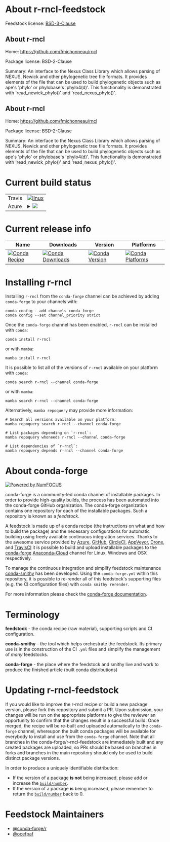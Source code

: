 About r-rncl-feedstock
======================

Feedstock license: [BSD-3-Clause](https://github.com/conda-forge/r-rncl-feedstock/blob/main/LICENSE.txt)


About r-rncl
------------

Home: https://github.com/fmichonneau/rncl

Package license: BSD-2-Clause

Summary: An interface to the Nexus Class Library which allows parsing of NEXUS, Newick and other phylogenetic tree file formats. It provides elements of the file that can be used to build phylogenetic objects such as ape's 'phylo' or phylobase's 'phylo4(d)'. This functionality is demonstrated with 'read_newick_phylo()' and 'read_nexus_phylo()'.

About r-rncl
------------

Home: https://github.com/fmichonneau/rncl

Package license: BSD-2-Clause

Summary: An interface to the Nexus Class Library which allows parsing of NEXUS, Newick and other phylogenetic tree file formats. It provides elements of the file that can be used to build phylogenetic objects such as ape's 'phylo' or phylobase's 'phylo4(d)'. This functionality is demonstrated with 'read_newick_phylo()' and 'read_nexus_phylo()'.

Current build status
====================


<table><tr>
    <td>Travis</td>
    <td>
      <a href="https://app.travis-ci.com/conda-forge/r-rncl-feedstock">
        <img alt="linux" src="https://img.shields.io/travis/com/conda-forge/r-rncl-feedstock/main.svg?label=Linux">
      </a>
    </td>
  </tr>
    
  <tr>
    <td>Azure</td>
    <td>
      <details>
        <summary>
          <a href="https://dev.azure.com/conda-forge/feedstock-builds/_build/latest?definitionId=1553&branchName=main">
            <img src="https://dev.azure.com/conda-forge/feedstock-builds/_apis/build/status/r-rncl-feedstock?branchName=main">
          </a>
        </summary>
        <table>
          <thead><tr><th>Variant</th><th>Status</th></tr></thead>
          <tbody><tr>
              <td>linux_64_r_base4.2</td>
              <td>
                <a href="https://dev.azure.com/conda-forge/feedstock-builds/_build/latest?definitionId=1553&branchName=main">
                  <img src="https://dev.azure.com/conda-forge/feedstock-builds/_apis/build/status/r-rncl-feedstock?branchName=main&jobName=linux&configuration=linux%20linux_64_r_base4.2" alt="variant">
                </a>
              </td>
            </tr><tr>
              <td>linux_64_r_base4.3</td>
              <td>
                <a href="https://dev.azure.com/conda-forge/feedstock-builds/_build/latest?definitionId=1553&branchName=main">
                  <img src="https://dev.azure.com/conda-forge/feedstock-builds/_apis/build/status/r-rncl-feedstock?branchName=main&jobName=linux&configuration=linux%20linux_64_r_base4.3" alt="variant">
                </a>
              </td>
            </tr><tr>
              <td>linux_aarch64_r_base4.2</td>
              <td>
                <a href="https://dev.azure.com/conda-forge/feedstock-builds/_build/latest?definitionId=1553&branchName=main">
                  <img src="https://dev.azure.com/conda-forge/feedstock-builds/_apis/build/status/r-rncl-feedstock?branchName=main&jobName=linux&configuration=linux%20linux_aarch64_r_base4.2" alt="variant">
                </a>
              </td>
            </tr><tr>
              <td>linux_aarch64_r_base4.3</td>
              <td>
                <a href="https://dev.azure.com/conda-forge/feedstock-builds/_build/latest?definitionId=1553&branchName=main">
                  <img src="https://dev.azure.com/conda-forge/feedstock-builds/_apis/build/status/r-rncl-feedstock?branchName=main&jobName=linux&configuration=linux%20linux_aarch64_r_base4.3" alt="variant">
                </a>
              </td>
            </tr><tr>
              <td>linux_ppc64le_r_base4.2</td>
              <td>
                <a href="https://dev.azure.com/conda-forge/feedstock-builds/_build/latest?definitionId=1553&branchName=main">
                  <img src="https://dev.azure.com/conda-forge/feedstock-builds/_apis/build/status/r-rncl-feedstock?branchName=main&jobName=linux&configuration=linux%20linux_ppc64le_r_base4.2" alt="variant">
                </a>
              </td>
            </tr><tr>
              <td>linux_ppc64le_r_base4.3</td>
              <td>
                <a href="https://dev.azure.com/conda-forge/feedstock-builds/_build/latest?definitionId=1553&branchName=main">
                  <img src="https://dev.azure.com/conda-forge/feedstock-builds/_apis/build/status/r-rncl-feedstock?branchName=main&jobName=linux&configuration=linux%20linux_ppc64le_r_base4.3" alt="variant">
                </a>
              </td>
            </tr><tr>
              <td>osx_64_r_base4.2</td>
              <td>
                <a href="https://dev.azure.com/conda-forge/feedstock-builds/_build/latest?definitionId=1553&branchName=main">
                  <img src="https://dev.azure.com/conda-forge/feedstock-builds/_apis/build/status/r-rncl-feedstock?branchName=main&jobName=osx&configuration=osx%20osx_64_r_base4.2" alt="variant">
                </a>
              </td>
            </tr><tr>
              <td>osx_64_r_base4.3</td>
              <td>
                <a href="https://dev.azure.com/conda-forge/feedstock-builds/_build/latest?definitionId=1553&branchName=main">
                  <img src="https://dev.azure.com/conda-forge/feedstock-builds/_apis/build/status/r-rncl-feedstock?branchName=main&jobName=osx&configuration=osx%20osx_64_r_base4.3" alt="variant">
                </a>
              </td>
            </tr><tr>
              <td>win_64</td>
              <td>
                <a href="https://dev.azure.com/conda-forge/feedstock-builds/_build/latest?definitionId=1553&branchName=main">
                  <img src="https://dev.azure.com/conda-forge/feedstock-builds/_apis/build/status/r-rncl-feedstock?branchName=main&jobName=win&configuration=win%20win_64_" alt="variant">
                </a>
              </td>
            </tr>
          </tbody>
        </table>
      </details>
    </td>
  </tr>
</table>

Current release info
====================

| Name | Downloads | Version | Platforms |
| --- | --- | --- | --- |
| [![Conda Recipe](https://img.shields.io/badge/recipe-r--rncl-green.svg)](https://anaconda.org/conda-forge/r-rncl) | [![Conda Downloads](https://img.shields.io/conda/dn/conda-forge/r-rncl.svg)](https://anaconda.org/conda-forge/r-rncl) | [![Conda Version](https://img.shields.io/conda/vn/conda-forge/r-rncl.svg)](https://anaconda.org/conda-forge/r-rncl) | [![Conda Platforms](https://img.shields.io/conda/pn/conda-forge/r-rncl.svg)](https://anaconda.org/conda-forge/r-rncl) |

Installing r-rncl
=================

Installing `r-rncl` from the `conda-forge` channel can be achieved by adding `conda-forge` to your channels with:

```
conda config --add channels conda-forge
conda config --set channel_priority strict
```

Once the `conda-forge` channel has been enabled, `r-rncl` can be installed with `conda`:

```
conda install r-rncl
```

or with `mamba`:

```
mamba install r-rncl
```

It is possible to list all of the versions of `r-rncl` available on your platform with `conda`:

```
conda search r-rncl --channel conda-forge
```

or with `mamba`:

```
mamba search r-rncl --channel conda-forge
```

Alternatively, `mamba repoquery` may provide more information:

```
# Search all versions available on your platform:
mamba repoquery search r-rncl --channel conda-forge

# List packages depending on `r-rncl`:
mamba repoquery whoneeds r-rncl --channel conda-forge

# List dependencies of `r-rncl`:
mamba repoquery depends r-rncl --channel conda-forge
```


About conda-forge
=================

[![Powered by
NumFOCUS](https://img.shields.io/badge/powered%20by-NumFOCUS-orange.svg?style=flat&colorA=E1523D&colorB=007D8A)](https://numfocus.org)

conda-forge is a community-led conda channel of installable packages.
In order to provide high-quality builds, the process has been automated into the
conda-forge GitHub organization. The conda-forge organization contains one repository
for each of the installable packages. Such a repository is known as a *feedstock*.

A feedstock is made up of a conda recipe (the instructions on what and how to build
the package) and the necessary configurations for automatic building using freely
available continuous integration services. Thanks to the awesome service provided by
[Azure](https://azure.microsoft.com/en-us/services/devops/), [GitHub](https://github.com/),
[CircleCI](https://circleci.com/), [AppVeyor](https://www.appveyor.com/),
[Drone](https://cloud.drone.io/welcome), and [TravisCI](https://travis-ci.com/)
it is possible to build and upload installable packages to the
[conda-forge](https://anaconda.org/conda-forge) [Anaconda-Cloud](https://anaconda.org/)
channel for Linux, Windows and OSX respectively.

To manage the continuous integration and simplify feedstock maintenance
[conda-smithy](https://github.com/conda-forge/conda-smithy) has been developed.
Using the ``conda-forge.yml`` within this repository, it is possible to re-render all of
this feedstock's supporting files (e.g. the CI configuration files) with ``conda smithy rerender``.

For more information please check the [conda-forge documentation](https://conda-forge.org/docs/).

Terminology
===========

**feedstock** - the conda recipe (raw material), supporting scripts and CI configuration.

**conda-smithy** - the tool which helps orchestrate the feedstock.
                   Its primary use is in the construction of the CI ``.yml`` files
                   and simplify the management of *many* feedstocks.

**conda-forge** - the place where the feedstock and smithy live and work to
                  produce the finished article (built conda distributions)


Updating r-rncl-feedstock
=========================

If you would like to improve the r-rncl recipe or build a new
package version, please fork this repository and submit a PR. Upon submission,
your changes will be run on the appropriate platforms to give the reviewer an
opportunity to confirm that the changes result in a successful build. Once
merged, the recipe will be re-built and uploaded automatically to the
`conda-forge` channel, whereupon the built conda packages will be available for
everybody to install and use from the `conda-forge` channel.
Note that all branches in the conda-forge/r-rncl-feedstock are
immediately built and any created packages are uploaded, so PRs should be based
on branches in forks and branches in the main repository should only be used to
build distinct package versions.

In order to produce a uniquely identifiable distribution:
 * If the version of a package **is not** being increased, please add or increase
   the [``build/number``](https://docs.conda.io/projects/conda-build/en/latest/resources/define-metadata.html#build-number-and-string).
 * If the version of a package **is** being increased, please remember to return
   the [``build/number``](https://docs.conda.io/projects/conda-build/en/latest/resources/define-metadata.html#build-number-and-string)
   back to 0.

Feedstock Maintainers
=====================

* [@conda-forge/r](https://github.com/conda-forge/r/)
* [@ocefpaf](https://github.com/ocefpaf/)

